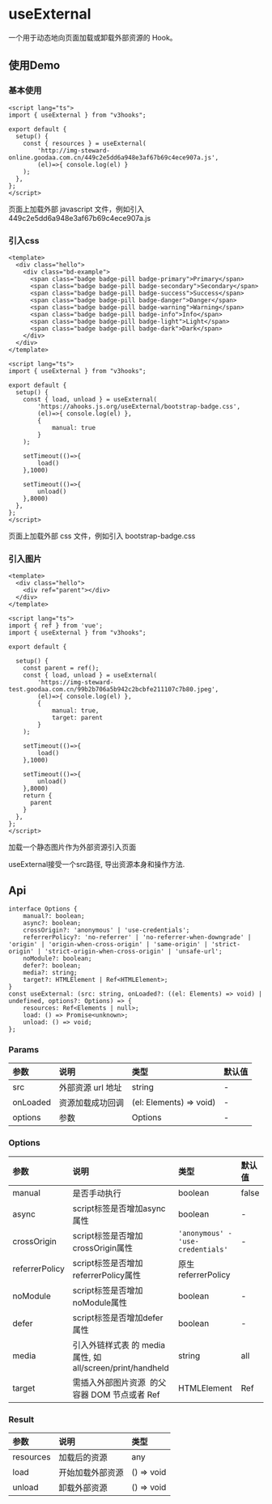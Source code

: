 # useExternal

一个用于动态地向页面加载或卸载外部资源的 Hook。

## 使用Demo
### 基本使用
```vue
<script lang="ts">
import { useExternal } from "v3hooks";

export default {
  setup() {
    const { resources } = useExternal(
        'http://img-steward-online.goodaa.com.cn/449c2e5dd6a948e3af67b69c4ece907a.js',
        (el)=>{ console.log(el) }
    );
  },
};
</script>
```
页面上加载外部 javascript 文件，例如引入 449c2e5dd6a948e3af67b69c4ece907a.js

### 引入css
```vue
<template>
  <div class="hello">
    <div class="bd-example">
      <span class="badge badge-pill badge-primary">Primary</span>
      <span class="badge badge-pill badge-secondary">Secondary</span>
      <span class="badge badge-pill badge-success">Success</span>
      <span class="badge badge-pill badge-danger">Danger</span>
      <span class="badge badge-pill badge-warning">Warning</span>
      <span class="badge badge-pill badge-info">Info</span>
      <span class="badge badge-pill badge-light">Light</span>
      <span class="badge badge-pill badge-dark">Dark</span>
    </div>
  </div>
</template>

<script lang="ts">
import { useExternal } from "v3hooks";

export default {
  setup() {
    const { load, unload } = useExternal(
        'https://ahooks.js.org/useExternal/bootstrap-badge.css',
        (el)=>{ console.log(el) },
        {
            manual: true
        }
    );

    setTimeout(()=>{
        load()
    },1000)

    setTimeout(()=>{
        unload()
    },8000)
  },
};
</script>
```
页面上加载外部 css 文件，例如引入 bootstrap-badge.css

### 引入图片
```vue
<template>
  <div class="hello">
    <div ref="parent"></div>
  </div>
</template>

<script lang="ts">
import { ref } from 'vue';
import { useExternal } from "v3hooks";

export default {
  
  setup() {
    const parent = ref();
    const { load, unload } = useExternal(
        'https://img-steward-test.goodaa.com.cn/99b2b706a5b942c2bcbfe211107c7b80.jpeg',
        (el)=>{ console.log(el) },
        {
            manual: true,
            target: parent
        }
    );

    setTimeout(()=>{
        load()
    },1000)

    setTimeout(()=>{
        unload()
    },8000)
    return {
      parent
    }
  },
};
</script>
```
加载一个静态图片作为外部资源引入页面



useExternal接受一个src路径, 导出资源本身和操作方法.

## Api
```
interface Options {
    manual?: boolean;
    async?: boolean;
    crossOrigin?: 'anonymous' | 'use-credentials';
    referrerPolicy?: 'no-referrer' | 'no-referrer-when-downgrade' | 'origin' | 'origin-when-cross-origin' | 'same-origin' | 'strict-origin' | 'strict-origin-when-cross-origin' | 'unsafe-url';
    noModule?: boolean;
    defer?: boolean;
    media?: string;
    target?: HTMLElement | Ref<HTMLElement>;
}
const useExternal: (src: string, onLoaded?: ((el: Elements) => void) | undefined, options?: Options) => {
    resources: Ref<Elements | null>;
    load: () => Promise<unknown>;
    unload: () => void;
};
```
### Params

| 参数 | 说明 | 类型 | 默认值 |
| :----| :---- | :---- | :---- |
| src |  外部资源 url 地址	| string | - |
| onLoaded |  资源加载成功回调  | (el: Elements) => void) | - |
| options |  参数  | Options | - |

### Options

| 参数 | 说明 | 类型 | 默认值 |
| :----| :---- | :---- | :---- |
| manual |  是否手动执行  | boolean | false |
| async |  script标签是否增加async属性  | boolean | - |
| crossOrigin |  script标签是否增加crossOrigin属性  | `'anonymous' - 'use-credentials'` | - |
| referrerPolicy |  script标签是否增加referrerPolicy属性  | 原生referrerPolicy |  | - |
| noModule |  script标签是否增加noModule属性  | boolean | - |
| defer |  script标签是否增加defer属性  | boolean | - |
| media |  引入外链样式表 <link> 的 media 属性, 如 all/screen/print/handheld  | string | all |
| target |  需插入外部图片资源 <img> 的父容器 DOM 节点或者 Ref  |  HTMLElement | Ref<HTMLElement> | - |


### Result

| 参数 | 说明 | 类型 |
| :----| :---- | :---- |
| resources	 | 加载后的资源	 | any |
| load	 | 开始加载外部资源	 | () => void |
| unload	 | 卸载外部资源	 | () => void |